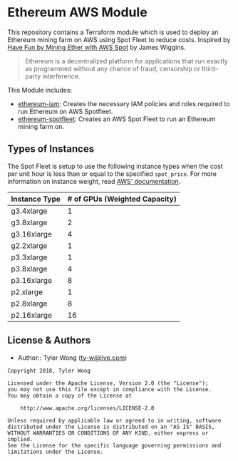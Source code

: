 # Ethereum AWS Module

This repository contains a Terraform module which is used to deploy an Ethereum mining farm on AWS using Spot Fleet to reduce costs. Inspired by [Have Fun by Mining Ether with AWS Spot](https://medium.com/@james.s.wiggins/get-rich-quick-by-mining-ether-with-aws-spot-c7b7a3bdc149) by James Wiggins.

> Ethereum is a decentralized platform for applications that run exactly as programmed without any chance of fraud, censorship or third-party interference.

This Module includes:
* [ethereum-iam](https://github.com/T-Wong/terraform-aws-ethereum/tree/master/modules/ethereum-iam): Creates the necessary IAM policies and roles required to run Ethereum on AWS Spotfleet.
* [ethereum-spotfleet](https://github.com/T-Wong/terraform-aws-ethereum/tree/master/modules/ethereum-spotfleet): Creates an AWS Spot Fleet to run an Ethereum mining farm on.

## Types of Instances
The Spot Fleet is setup to use the following instance types when the cost per unit hour is less than or equal to the specified `spot_price`. For more information on instance weight, read [AWS' documentation](https://docs.aws.amazon.com/AWSEC2/latest/UserGuide/spot-fleet.html#spot-instance-weighting).

| **Instance Type** | **# of GPUs (Weighted Capacity)** |
|-------------------|-------------------------------|
| g3.4xlarge        | 1                             |
| g3.8xlarge        | 2                             |
| g3.16xlarge       | 4                             |
| g2.2xlarge        | 1                             |
| p3.3xlarge        | 1                             |
| p3.8xlarge        | 4                             |
| p3.16xlarge       | 8                             |
| p2.xlarge         | 1                             |
| p2.8xlarge        | 8                             |
| p2.16xlarge       | 16                            |


## License & Authors
- Author:: Tyler Wong ([ty-w@live.com](mailto:ty-w@live.com))

```text
Copyright 2018, Tyler Wong

Licensed under the Apache License, Version 2.0 (the "License");
you may not use this file except in compliance with the License.
You may obtain a copy of the License at

    http://www.apache.org/licenses/LICENSE-2.0

Unless required by applicable law or agreed to in writing, software
distributed under the License is distributed on an "AS IS" BASIS,
WITHOUT WARRANTIES OR CONDITIONS OF ANY KIND, either express or implied.
See the License for the specific language governing permissions and
limitations under the License.
```
